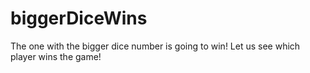 # biggerDiceWins
The one with the bigger dice number is going to win! Let us see which player wins the game!
